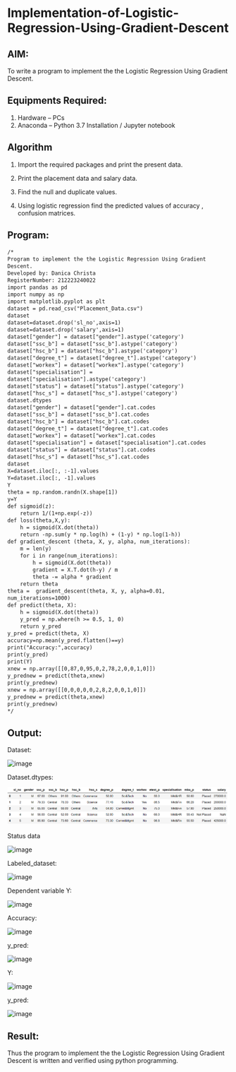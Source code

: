 # Implementation-of-Logistic-Regression-Using-Gradient-Descent

## AIM:
To write a program to implement the the Logistic Regression Using Gradient Descent.

## Equipments Required:
1. Hardware – PCs
2. Anaconda – Python 3.7 Installation / Jupyter notebook

## Algorithm
1. Import the required packages and print the present data.

2. Print the placement data and salary data.

3. Find the null and duplicate values.

4. Using logistic regression find the predicted values of accuracy , confusion matrices.



## Program:
```
/*
Program to implement the the Logistic Regression Using Gradient Descent.
Developed by: Danica Christa
RegisterNumber: 212223240022
import pandas as pd
import numpy as np
import matplotlib.pyplot as plt
dataset = pd.read_csv("Placement_Data.csv")
dataset
dataset=dataset.drop('sl_no',axis=1)
dataset=dataset.drop('salary',axis=1)
dataset["gender"] = dataset["gender"].astype('category')
dataset["ssc_b"] = dataset["ssc_b"].astype('category')
dataset["hsc_b"] = dataset["hsc_b"].astype('category')
dataset["degree_t"] = dataset["degree_t"].astype('category')
dataset["workex"] = dataset["workex"].astype('category')
dataset["specialisation"] = dataset["specialisation"].astype('category')
dataset["status"] = dataset["status"].astype('category')
dataset["hsc_s"] = dataset["hsc_s"].astype('category')
dataset.dtypes
dataset["gender"] = dataset["gender"].cat.codes
dataset["ssc_b"] = dataset["ssc_b"].cat.codes
dataset["hsc_b"] = dataset["hsc_b"].cat.codes
dataset["degree_t"] = dataset["degree_t"].cat.codes
dataset["workex"] = dataset["workex"].cat.codes
dataset["specialisation"] = dataset["specialisation"].cat.codes
dataset["status"] = dataset["status"].cat.codes
dataset["hsc_s"] = dataset["hsc_s"].cat.codes
dataset
X=dataset.iloc[:, :-1].values
Y=dataset.iloc[:, -1].values
Y
theta = np.random.randn(X.shape[1])
y=Y
def sigmoid(z):
    return 1/(1+np.exp(-z))
def loss(theta,X,y):
    h = sigmoid(X.dot(theta))
    return -np.sum(y * np.log(h) + (1-y) * np.log(1-h))
def gradient_descent (theta, X, y, alpha, num_iterations):
    m = len(y)
    for i in range(num_iterations):
        h = sigmoid(X.dot(theta))
        gradient = X.T.dot(h-y) / m
        theta -= alpha * gradient
    return theta
theta =  gradient_descent(theta, X, y, alpha=0.01, num_iterations=1000)
def predict(theta, X): 
    h = sigmoid(X.dot(theta))
    y_pred = np.where(h >= 0.5, 1, 0)
    return y_pred
y_pred = predict(theta, X)
accuracy=np.mean(y_pred.flatten()==y)
print("Accuracy:",accuracy)
print(y_pred)
print(Y)
xnew = np.array([[0,87,0,95,0,2,78,2,0,0,1,0]])
y_prednew = predict(theta,xnew)
print(y_prednew)
xnew = np.array([[0,0,0,0,0,2,8,2,0,0,1,0]])
y_prednew = predict(theta,xnew)
print(y_prednew)
*/
```

## Output:

Dataset:

![image](https://github.com/Danica-christa/-Implementation-of-Logistic-Regression-Using-Gradient-Descent/assets/151514009/e8eaca43-7f14-4e1b-ae00-19a4796539d6)


Dataset.dtypes:

![alt text](image-1.png)

Status data

![image](https://github.com/Danica-christa/-Implementation-of-Logistic-Regression-Using-Gradient-Descent/assets/151514009/6816ef11-621b-45f8-92b2-0e465e278671)


Labeled_dataset:

![image](https://github.com/Danica-christa/-Implementation-of-Logistic-Regression-Using-Gradient-Descent/assets/151514009/5bfb5018-9c42-4e48-82a4-79c507650701)


Dependent variable Y:

![image](https://github.com/Danica-christa/-Implementation-of-Logistic-Regression-Using-Gradient-Descent/assets/151514009/64e2e384-ba5b-4781-849d-5b40d0dc4046)


Accuracy:

![image](https://github.com/Danica-christa/-Implementation-of-Logistic-Regression-Using-Gradient-Descent/assets/151514009/581011bd-da64-4c77-818b-b2f33753ac38)


y_pred:

![image](https://github.com/Danica-christa/-Implementation-of-Logistic-Regression-Using-Gradient-Descent/assets/151514009/e1a0722b-7380-496e-b010-2d007f747a45)


Y:

![image](https://github.com/Danica-christa/-Implementation-of-Logistic-Regression-Using-Gradient-Descent/assets/151514009/2529b38d-8b58-4d53-9e85-d4be59973ebb)


y_pred:

![image](https://github.com/Danica-christa/-Implementation-of-Logistic-Regression-Using-Gradient-Descent/assets/151514009/f6f2ebb2-7a62-4647-90d6-048581160d30)

 


## Result:
Thus the program to implement the the Logistic Regression Using Gradient Descent is written and verified using python programming.

